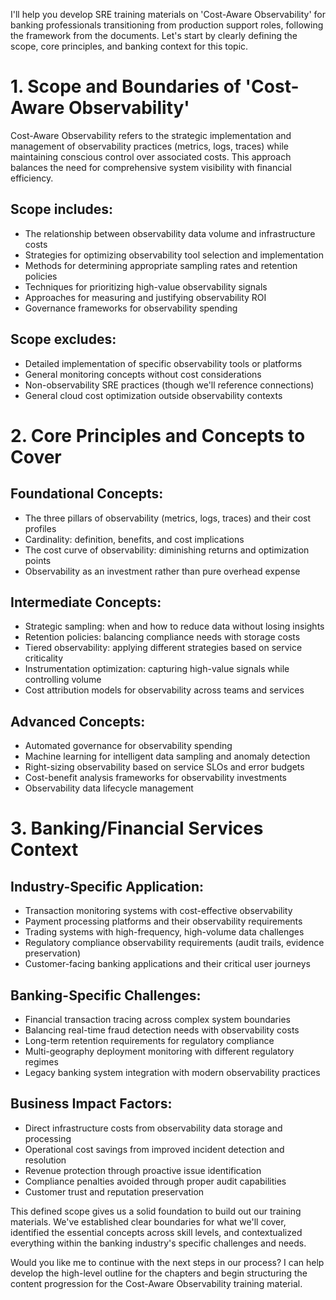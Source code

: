 I'll help you develop SRE training materials on 'Cost-Aware Observability' for banking professionals transitioning from production support roles, following the framework from the documents. Let's start by clearly defining the scope, core principles, and banking context for this topic.

# 1. Scope and Boundaries of 'Cost-Aware Observability'

Cost-Aware Observability refers to the strategic implementation and management of observability practices (metrics, logs, traces) while maintaining conscious control over associated costs. This approach balances the need for comprehensive system visibility with financial efficiency.

## Scope includes:
- The relationship between observability data volume and infrastructure costs
- Strategies for optimizing observability tool selection and implementation
- Methods for determining appropriate sampling rates and retention policies
- Techniques for prioritizing high-value observability signals
- Approaches for measuring and justifying observability ROI
- Governance frameworks for observability spending

## Scope excludes:
- Detailed implementation of specific observability tools or platforms
- General monitoring concepts without cost considerations
- Non-observability SRE practices (though we'll reference connections)
- General cloud cost optimization outside observability contexts

# 2. Core Principles and Concepts to Cover

## Foundational Concepts:
- The three pillars of observability (metrics, logs, traces) and their cost profiles
- Cardinality: definition, benefits, and cost implications
- The cost curve of observability: diminishing returns and optimization points
- Observability as an investment rather than pure overhead expense

## Intermediate Concepts:
- Strategic sampling: when and how to reduce data without losing insights
- Retention policies: balancing compliance needs with storage costs
- Tiered observability: applying different strategies based on service criticality
- Instrumentation optimization: capturing high-value signals while controlling volume
- Cost attribution models for observability across teams and services

## Advanced Concepts:
- Automated governance for observability spending
- Machine learning for intelligent data sampling and anomaly detection
- Right-sizing observability based on service SLOs and error budgets
- Cost-benefit analysis frameworks for observability investments
- Observability data lifecycle management

# 3. Banking/Financial Services Context

## Industry-Specific Application:
- Transaction monitoring systems with cost-effective observability
- Payment processing platforms and their observability requirements
- Trading systems with high-frequency, high-volume data challenges
- Regulatory compliance observability requirements (audit trails, evidence preservation)
- Customer-facing banking applications and their critical user journeys

## Banking-Specific Challenges:
- Financial transaction tracing across complex system boundaries
- Balancing real-time fraud detection needs with observability costs
- Long-term retention requirements for regulatory compliance
- Multi-geography deployment monitoring with different regulatory regimes
- Legacy banking system integration with modern observability practices

## Business Impact Factors:
- Direct infrastructure costs from observability data storage and processing
- Operational cost savings from improved incident detection and resolution
- Revenue protection through proactive issue identification
- Compliance penalties avoided through proper audit capabilities
- Customer trust and reputation preservation

This defined scope gives us a solid foundation to build out our training materials. We've established clear boundaries for what we'll cover, identified the essential concepts across skill levels, and contextualized everything within the banking industry's specific challenges and needs.

Would you like me to continue with the next steps in our process? I can help develop the high-level outline for the chapters and begin structuring the content progression for the Cost-Aware Observability training material.